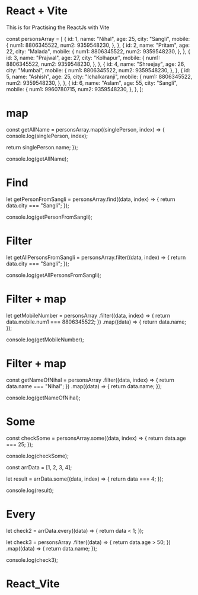 # React + Vite

This is for Practising the ReactJs with Vite

const personsArray = [
{
id: 1,
name: "Nihal",
age: 25,
city: "Sangli",
mobile: {
num1: 8806345522,
num2: 9359548230,
},
},
{
id: 2,
name: "Pritam",
age: 22,
city: "Malada",
mobile: {
num1: 8806345522,
num2: 9359548230,
},
},
{
id: 3,
name: "Prajwal",
age: 27,
city: "Kolhapur",
mobile: {
num1: 8806345522,
num2: 9359548230,
},
},
{
id: 4,
name: "Shreejay",
age: 26,
city: "Mumbai",
mobile: {
num1: 8806345522,
num2: 9359548230,
},
},
{
id: 5,
name: "Ashish",
age: 25,
city: "Ichalkaranji",
mobile: {
num1: 8806345522,
num2: 9359548230,
},
},
{
id: 6,
name: "Aslam",
age: 55,
city: "Sangli",
mobile: {
num1: 9960780715,
num2: 9359548230,
},
},
];

# map

const getAllName = personsArray.map((singlePerson, index) => {
console.log(singlePerson, index);

return singlePerson.name;
});

console.log(getAllName);

# Find

let getPersonFromSangli = personsArray.find((data, index) => {
return data.city === "Sangli";
});

console.log(getPersonFromSangli);

# Filter

let getAllPersonsFromSangli = personsArray.filter((data, index) => {
return data.city === "Sangli";
});

console.log(getAllPersonsFromSangli);

# Filter + map

let getMobileNumber = personsArray
.filter((data, index) => {
return data.mobile.num1 === 8806345522;
})
.map((data) => {
return data.name;
});

console.log(getMobileNumber);

# Filter + map

const getNameOfNihal = personsArray
.filter((data, index) => {
return data.name === "Nihal";
})
.map((data) => {
return data.name;
});

console.log(getNameOfNihal);

# Some

const checkSome = personsArray.some((data, index) => {
return data.age === 25;
});

console.log(checkSome);

const arrData = [1, 2, 3, 4];

let result = arrData.some((data, index) => {
return data === 4;
});

console.log(result);

# Every

let check2 = arrData.every((data) => {
return data < 1;
});

let check3 = personsArray
.filter((data) => {
return data.age > 50;
})
.map((data) => {
return data.name;
});

console.log(check3);

# React_Vite
